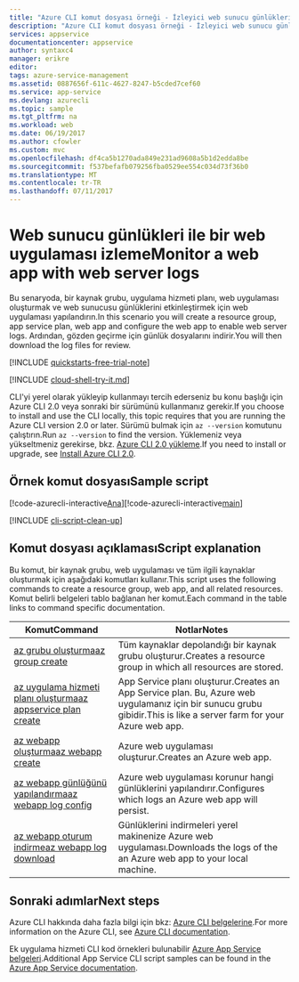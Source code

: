 ```yaml
---
title: "Azure CLI komut dosyası örneği - İzleyici web sunucu günlükleri ile bir web uygulaması | Microsoft Docs"
description: "Azure CLI komut dosyası örneği - İzleyici web sunucu günlükleri ile bir web uygulaması"
services: appservice
documentationcenter: appservice
author: syntaxc4
manager: erikre
editor: 
tags: azure-service-management
ms.assetid: 0887656f-611c-4627-8247-b5cded7cef60
ms.service: app-service
ms.devlang: azurecli
ms.topic: sample
ms.tgt_pltfrm: na
ms.workload: web
ms.date: 06/19/2017
ms.author: cfowler
ms.custom: mvc
ms.openlocfilehash: df4ca5b1270ada849e231ad9608a5b1d2edda8be
ms.sourcegitcommit: f537befafb079256fba0529ee554c034d73f36b0
ms.translationtype: MT
ms.contentlocale: tr-TR
ms.lasthandoff: 07/11/2017
---
```

# <a name="monitor-a-web-app-with-web-server-logs"></a><span data-ttu-id="fc6d1-103">Web sunucu günlükleri ile bir web uygulaması izleme</span><span class="sxs-lookup"><span data-stu-id="fc6d1-103">Monitor a web app with web server logs</span></span>

<span data-ttu-id="fc6d1-104">Bu senaryoda, bir kaynak grubu, uygulama hizmeti planı, web uygulaması oluşturmak ve web sunucusu günlüklerini etkinleştirmek için web uygulaması yapılandırın.</span><span class="sxs-lookup"><span data-stu-id="fc6d1-104">In this scenario you will create a resource group, app service plan, web app and configure the web app to enable web server logs.</span></span> <span data-ttu-id="fc6d1-105">Ardından, gözden geçirme için günlük dosyalarını indirir.</span><span class="sxs-lookup"><span data-stu-id="fc6d1-105">You will then download the log files for review.</span></span>

[!INCLUDE [quickstarts-free-trial-note](../../../includes/quickstarts-free-trial-note.md)]

[!INCLUDE [cloud-shell-try-it.md](../../../includes/cloud-shell-try-it.md)]

<span data-ttu-id="fc6d1-106">CLI'yi yerel olarak yükleyip kullanmayı tercih ederseniz bu konu başlığı için Azure CLI 2.0 veya sonraki bir sürümünü kullanmanız gerekir.</span><span class="sxs-lookup"><span data-stu-id="fc6d1-106">If you choose to install and use the CLI locally, this topic requires that you are running the Azure CLI version 2.0 or later.</span></span> <span data-ttu-id="fc6d1-107">Sürümü bulmak için `az --version` komutunu çalıştırın.</span><span class="sxs-lookup"><span data-stu-id="fc6d1-107">Run `az --version` to find the version.</span></span> <span data-ttu-id="fc6d1-108">Yüklemeniz veya yükseltmeniz gerekirse, bkz. [Azure CLI 2.0 yükleme]( /cli/azure/install-azure-cli).</span><span class="sxs-lookup"><span data-stu-id="fc6d1-108">If you need to install or upgrade, see [Install Azure CLI 2.0]( /cli/azure/install-azure-cli).</span></span> 

## <a name="sample-script"></a><span data-ttu-id="fc6d1-109">Örnek komut dosyası</span><span class="sxs-lookup"><span data-stu-id="fc6d1-109">Sample script</span></span>

<span data-ttu-id="fc6d1-110">[!code-azurecli-interactive[Ana](../../../cli_scripts/app-service/monitor-with-logs/monitor-with-logs.sh "izleme günlükleri")]</span><span class="sxs-lookup"><span data-stu-id="fc6d1-110">[!code-azurecli-interactive[main](../../../cli_scripts/app-service/monitor-with-logs/monitor-with-logs.sh "Monitor Logs")]</span></span>

[!INCLUDE [cli-script-clean-up](../../../includes/cli-script-clean-up.md)]

## <a name="script-explanation"></a><span data-ttu-id="fc6d1-111">Komut dosyası açıklaması</span><span class="sxs-lookup"><span data-stu-id="fc6d1-111">Script explanation</span></span>

<span data-ttu-id="fc6d1-112">Bu komut, bir kaynak grubu, web uygulaması ve tüm ilgili kaynaklar oluşturmak için aşağıdaki komutları kullanır.</span><span class="sxs-lookup"><span data-stu-id="fc6d1-112">This script uses the following commands to create a resource group, web app, and all related resources.</span></span> <span data-ttu-id="fc6d1-113">Komut belirli belgeleri tablo bağlanan her komut.</span><span class="sxs-lookup"><span data-stu-id="fc6d1-113">Each command in the table links to command specific documentation.</span></span>

| <span data-ttu-id="fc6d1-114">Komut</span><span class="sxs-lookup"><span data-stu-id="fc6d1-114">Command</span></span> | <span data-ttu-id="fc6d1-115">Notlar</span><span class="sxs-lookup"><span data-stu-id="fc6d1-115">Notes</span></span> |
|---|---|
| [<span data-ttu-id="fc6d1-116">az grubu oluşturma</span><span class="sxs-lookup"><span data-stu-id="fc6d1-116">az group create</span></span>](https://docs.microsoft.com/cli/azure/group#create) | <span data-ttu-id="fc6d1-117">Tüm kaynaklar depolandığı bir kaynak grubu oluşturur.</span><span class="sxs-lookup"><span data-stu-id="fc6d1-117">Creates a resource group in which all resources are stored.</span></span> |
| [<span data-ttu-id="fc6d1-118">az uygulama hizmeti planı oluşturma</span><span class="sxs-lookup"><span data-stu-id="fc6d1-118">az appservice plan create</span></span>](https://docs.microsoft.com/cli/azure/appservice/plan#create) | <span data-ttu-id="fc6d1-119">App Service planı oluşturur.</span><span class="sxs-lookup"><span data-stu-id="fc6d1-119">Creates an App Service plan.</span></span> <span data-ttu-id="fc6d1-120">Bu, Azure web uygulamanız için bir sunucu grubu gibidir.</span><span class="sxs-lookup"><span data-stu-id="fc6d1-120">This is like a server farm for your Azure web app.</span></span> |
| [<span data-ttu-id="fc6d1-121">az webapp oluşturma</span><span class="sxs-lookup"><span data-stu-id="fc6d1-121">az webapp create</span></span>](https://docs.microsoft.com/cli/azure/webapp#create) | <span data-ttu-id="fc6d1-122">Azure web uygulaması oluşturur.</span><span class="sxs-lookup"><span data-stu-id="fc6d1-122">Creates an Azure web app.</span></span> |
| [<span data-ttu-id="fc6d1-123">az webapp günlüğünü yapılandırma</span><span class="sxs-lookup"><span data-stu-id="fc6d1-123">az webapp log config</span></span>](https://docs.microsoft.com/cli/azure/webapp/log#config) | <span data-ttu-id="fc6d1-124">Azure web uygulaması korunur hangi günlüklerini yapılandırır.</span><span class="sxs-lookup"><span data-stu-id="fc6d1-124">Configures which logs an Azure web app will persist.</span></span> |
| [<span data-ttu-id="fc6d1-125">az webapp oturum indirme</span><span class="sxs-lookup"><span data-stu-id="fc6d1-125">az webapp log download</span></span>](https://docs.microsoft.com/cli/azure/webapp/log#download) | <span data-ttu-id="fc6d1-126">Günlüklerini indirmeleri yerel makinenize Azure web uygulaması.</span><span class="sxs-lookup"><span data-stu-id="fc6d1-126">Downloads the logs of the an Azure web app to your local machine.</span></span> |

## <a name="next-steps"></a><span data-ttu-id="fc6d1-127">Sonraki adımlar</span><span class="sxs-lookup"><span data-stu-id="fc6d1-127">Next steps</span></span>

<span data-ttu-id="fc6d1-128">Azure CLI hakkında daha fazla bilgi için bkz: [Azure CLI belgelerine](https://docs.microsoft.com/cli/azure/overview).</span><span class="sxs-lookup"><span data-stu-id="fc6d1-128">For more information on the Azure CLI, see [Azure CLI documentation](https://docs.microsoft.com/cli/azure/overview).</span></span>

<span data-ttu-id="fc6d1-129">Ek uygulama hizmeti CLI kod örnekleri bulunabilir [Azure App Service belgeleri](../app-service-cli-samples.md).</span><span class="sxs-lookup"><span data-stu-id="fc6d1-129">Additional App Service CLI script samples can be found in the [Azure App Service documentation](../app-service-cli-samples.md).</span></span>
